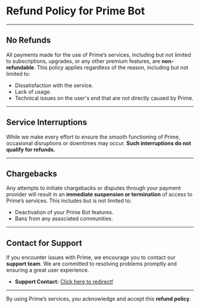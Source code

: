 
# **Refund Policy for Prime Bot**

---

## **No Refunds**  
All payments made for the use of Prime’s services, including but not limited to subscriptions, upgrades, or any other premium features, are **non-refundable**. This policy applies regardless of the reason, including but not limited to:  
- Dissatisfaction with the service.  
- Lack of usage.  
- Technical issues on the user's end that are not directly caused by Prime.

---

## **Service Interruptions**  
While we make every effort to ensure the smooth functioning of Prime, occasional disruptions or downtimes may occur. **Such interruptions do not qualify for refunds.**

---

## **Chargebacks**  
Any attempts to initiate chargebacks or disputes through your payment provider will result in an **immediate suspension or termination** of access to Prime’s services. This includes but is not limited to:  
- Deactivation of your Prime Bot features.  
- Bans from any associated communities.

---

## **Contact for Support**  
If you encounter issues with Prime, we encourage you to contact our **support team**. We are committed to resolving problems promptly and ensuring a great user experience.

- **Support Contact:** [Click here to redirect!](https://discord.gg/VMkv79vBfX)  

---

By using Prime’s services, you acknowledge and accept this **refund policy**.
